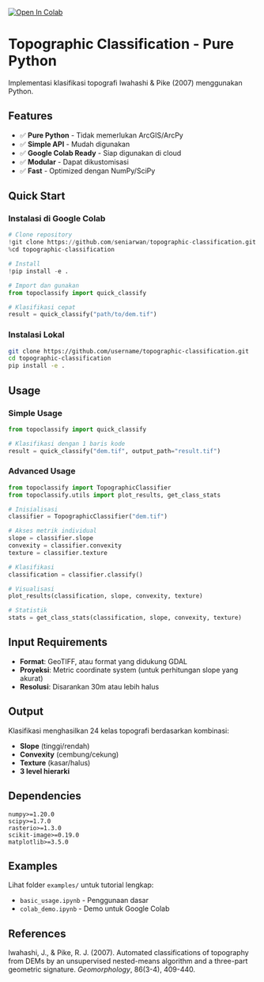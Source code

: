 [![Open In Colab](https://colab.research.google.com/assets/colab-badge.svg)](https://colab.research.google.com/drive/1039mDn3_DqvFpiCit0xY2yzqqB670eIU#offline=true&sandboxMode=true)

# Topographic Classification - Pure Python

Implementasi klasifikasi topografi Iwahashi & Pike (2007) menggunakan Python.

## Features

- ✅ **Pure Python** - Tidak memerlukan ArcGIS/ArcPy
- ✅ **Simple API** - Mudah digunakan
- ✅ **Google Colab Ready** - Siap digunakan di cloud
- ✅ **Modular** - Dapat dikustomisasi
- ✅ **Fast** - Optimized dengan NumPy/SciPy

## Quick Start

### Instalasi di Google Colab

```python
# Clone repository
!git clone https://github.com/seniarwan/topographic-classification.git
%cd topographic-classification

# Install
!pip install -e .

# Import dan gunakan
from topoclassify import quick_classify

# Klasifikasi cepat
result = quick_classify("path/to/dem.tif")
```

### Instalasi Lokal

```bash
git clone https://github.com/username/topographic-classification.git
cd topographic-classification
pip install -e .
```

## Usage

### Simple Usage

```python
from topoclassify import quick_classify

# Klasifikasi dengan 1 baris kode
result = quick_classify("dem.tif", output_path="result.tif")
```

### Advanced Usage

```python
from topoclassify import TopographicClassifier
from topoclassify.utils import plot_results, get_class_stats

# Inisialisasi
classifier = TopographicClassifier("dem.tif")

# Akses metrik individual
slope = classifier.slope
convexity = classifier.convexity
texture = classifier.texture

# Klasifikasi
classification = classifier.classify()

# Visualisasi
plot_results(classification, slope, convexity, texture)

# Statistik
stats = get_class_stats(classification, slope, convexity, texture)
```

## Input Requirements

- **Format**: GeoTIFF, atau format yang didukung GDAL
- **Proyeksi**: Metric coordinate system (untuk perhitungan slope yang akurat)
- **Resolusi**: Disarankan 30m atau lebih halus

## Output

Klasifikasi menghasilkan 24 kelas topografi berdasarkan kombinasi:
- **Slope** (tinggi/rendah)
- **Convexity** (cembung/cekung) 
- **Texture** (kasar/halus)
- **3 level hierarki**

## Dependencies

```
numpy>=1.20.0
scipy>=1.7.0
rasterio>=1.3.0
scikit-image>=0.19.0
matplotlib>=3.5.0
```

## Examples

Lihat folder `examples/` untuk tutorial lengkap:
- `basic_usage.ipynb` - Penggunaan dasar
- `colab_demo.ipynb` - Demo untuk Google Colab

## References

Iwahashi, J., & Pike, R. J. (2007). Automated classifications of topography from DEMs by an unsupervised nested-means algorithm and a three-part geometric signature. *Geomorphology*, 86(3-4), 409-440.
